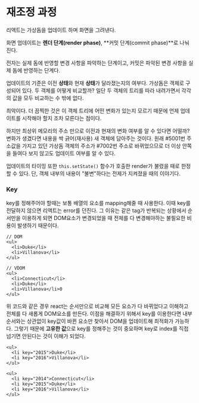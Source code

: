 


# 재조정 과정

리액트는 가상돔을 업데이트 하며 화면을 그려낸다. 

화면 업데이트는 **렌더 단계(render phase)**, **커밋 단계(commit phase)**로 나눠진다. 

전자는 실제 돔에 반영할 변경 사항을 파악하는 단계이고, 커밋은 파악된 변경 사항을 실제 돔에 반영하는 단계다.

업데이트의 기준은 이전 **상태**와 현재 **상태**가 달라졌는지의 여부다. 가상돔은 객체로 구성되어 있다. 두 객체를 어떻게 비교할까? 일단 두 객체의 트리를 따라 내려가면서 각각의 값을 모두 비교하는 수 밖에 없다.

최악이다. 더 끔찍한 것은 이 객체 트리에 어떤 변화가 있는지 모르기 때문에 언제 업데이트를 시작해야 할지 조차 모른다는 점이다.

하지만 최상위 메모리의 주소 만으로 이전과 현재의 변화 여부를 알 수 있다면 어떨까? 변화가 생겼다면 내용을 싹 긁어(재사용) 새 객체에 담아주는 것이다. 원래 #5001번 주소값을 가지고 있던 가상돔 객체의 주소가 #7002번 주소로 바뀌었으므로 더 이상 안쪽을 들여다 보지 않고도 업데이트 여부를 알 수 있다.

업데이트의 타이밍 또한 `this.setState()` 함수가 호출한 render가 불렸을 때로 한정할 수 있다. 단, 객체 내부의 내용이 "불변"하다는 전제가 지켜졌을 때의 이야기다.


### Key

key를 정해주어야 할때는 보통 배열의 요소를 mapping해줄 때 사용한다. 이때 key를 전달하지 않으면 리액트는 error를 던진다. 그 이유는 같은 tag가 반복되는 상황에서 순서만을 이용하게 되면 DOM요소가 변경되었을 때 전체를 다 변경해야하는 불필요한 비용이 발생하기 때문이다.


```
// DOM
<ul>
  <li>Duke</li>
  <li>Villanova</li>
</ul>

// VDOM
<ul>
  <li>Connecticut</li>
  <li>Duke</li>
  <li>Villanova</li>0
</ul>
```

위 코드와 같은 경우 react는 순서만으로 비교해 모든 요소가 다 바뀌었다고 이해하고 전체를 다 새롭게 DOM요소를 만든다. 이점을 해결하기 위해서 key를 이용한다면 내부 순서와는 상관없이 key값이 바뀐 요소만 찾아서 DOM을 업데이트해 최적화가 가능하다. 그렇기 때문에 **고유한 값**으로 key를 정해주는 것이 중요하며 key로 index를 직접 넘기면 안된다는 것이 이해가 되었다.

```
<ul>
  <li key="2015">Duke</li>
  <li key="2016">Villanova</li>
</ul>

<ul>
  <li key="2014">Connecticut</li>
  <li key="2015">Duke</li>
  <li key="2016">Villanova</li>
</ul>
```

